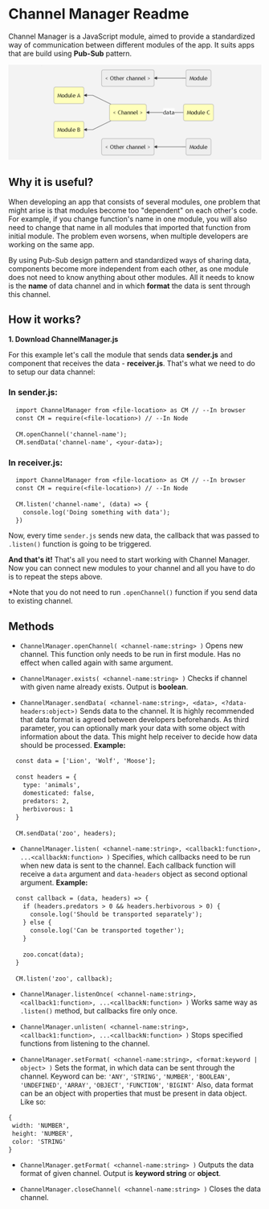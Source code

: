 # Channel Manager Readme
Channel Manager is a JavaScript module, aimed to provide a standardized way of communication between different modules of the app. It suits apps that are build using **Pub-Sub** pattern.

![graph](./graph.png)

## Why it is useful?
When developing an app that consists of several modules, one problem that might arise is that modules become too "dependent" on each other's code. For example, if you change function's name in one module, you will also need to change that name in all modules that imported that function from initial module. The problem even worsens, when multiple developers are working on the same app.

By using Pub-Sub design pattern and standardized ways of sharing data, components become more independent from each other, as one module does not need to know anything about other modules. All it needs to know is the **name** of data channel and in which **format** the data is sent through this channel.

## How it works?
**1. Download ChannelManager.js**

For this example let's call the module that sends data **sender.js** and component that receives the data - **receiver.js**. That's what we need to do to setup our data channel:

### In sender.js:
```
  import ChannelManager from <file-location> as CM // --In browser
  const CM = require(<file-location>) // --In Node

  CM.openChannel('channel-name');
  CM.sendData('channel-name', <your-data>);
```
### In receiver.js:
```
  import ChannelManager from <file-location> as CM // --In browser
  const CM = require(<file-location>) // --In Node

  CM.listen('channel-name', (data) => {
    console.log('Doing something with data');
  })
```
Now, every time `sender.js` sends new data, the callback that was passed to `.listen()` function is going to be triggered.

**And that's it!** That's all you need to start working with Channel Manager. Now you can connect new modules to your channel and all you have to do is to repeat the steps above.

*Note that you do not need to run `.openChannel()` function if you send data to existing channel.

## Methods
* `ChannelManager.openChannel( <channel-name:string> )`
Opens new channel. This function only needs to be run in first module. Has no effect when called again with same argument.

* `ChannelManager.exists( <channel-name:string> )`
Checks if channel with given name already exists. Output is **boolean**.

* `ChannelManager.sendData( <channel-name:string>, <data>, <?data-headers:object>)`
Sends data to the channel. It is highly recommended that data format is agreed between developers beforehands.
As third parameter, you can optionally mark your data with some object with information about the data. This might help receiver to decide how data should be processed.
**Example:**
```
  const data = ['Lion', 'Wolf', 'Moose'];

  const headers = {
    type: 'animals',
    domesticated: false,
    predators: 2,
    herbivorous: 1
  }

  CM.sendData('zoo', headers);
```

* `ChannelManager.listen( <channel-name:string>, <callback1:function>, ...<callbackN:function> )`
Specifies, which callbacks need to be run when new data is sent to the channel. Each callback function will receive a `data` argument and `data-headers` object as second optional argument.
**Example:**
```
  const callback = (data, headers) => {
    if (headers.predators > 0 && headers.herbivorous > 0) {
      console.log('Should be transported separately');
    } else {
      console.log('Can be transported together');
    }

    zoo.concat(data);
  }

  CM.listen('zoo', callback);
```

* `ChannelManager.listenOnce( <channel-name:string>, <callback1:function>, ...<callbackN:function> )`
Works same way as `.listen()` method, but callbacks fire only once.

* `ChannelManager.unlisten( <channel-name:string>, <callback1:function>, ...<callbackN:function> )`
Stops specified functions from listening to the channel.

* `ChannelManager.setFormat( <channel-name:string>, <format:keyword | object> )`
Sets the format, in which data can be sent through the channel. Keyword can be:
`'ANY'`,
`'STRING'`,
`'NUMBER'`,
`'BOOLEAN'`,
`'UNDEFINED'`,
`'ARRAY'`,
`'OBJECT'`,
`'FUNCTION'`,
`'BIGINT'`
 Also, data format can be an object with properties that must be present in data object. Like so:
 ```
 {
  width: 'NUMBER',
  height: 'NUMBER',
  color: 'STRING'
 }
 ```

 * `ChannelManager.getFormat( <channel-name:string> )`
 Outputs the data format of given channel. Output is **keyword string** or **object**.

 * `ChannelManager.closeChannel( <channel-name:string> )`
 Closes the data channel.
